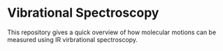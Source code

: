# Vibrational Spectroscopy
This repository gives a quick overview of how molecular motions can be measured using IR virbrational spectroscopy. 
